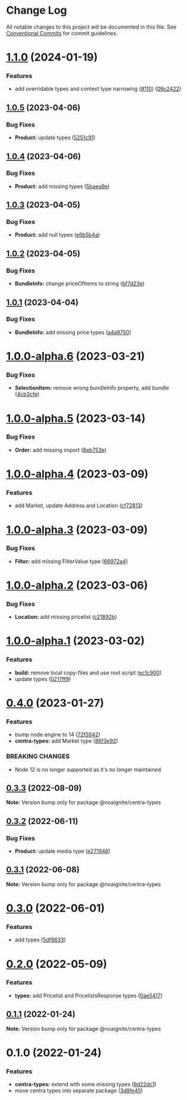 # Change Log

All notable changes to this project will be documented in this file.
See [Conventional Commits](https://conventionalcommits.org) for commit guidelines.

# [1.1.0](https://github.com/noaignite/accelerator/compare/@noaignite/centra-types@1.0.5...@noaignite/centra-types@1.1.0) (2024-01-19)


### Features

* add overridable types and context type narrowing ([#110](https://github.com/noaignite/accelerator/issues/110)) ([09c2422](https://github.com/noaignite/accelerator/commit/09c24225bcd8aef7e9e607bb97675caa1e963ad8))





## [1.0.5](https://github.com/noaignite/accelerator/compare/@noaignite/centra-types@1.0.4...@noaignite/centra-types@1.0.5) (2023-04-06)


### Bug Fixes

* **Product:** update types ([5251c91](https://github.com/noaignite/accelerator/commit/5251c91ac021c1814aebea85790accd38c733a27))





## [1.0.4](https://github.com/noaignite/accelerator/compare/@noaignite/centra-types@1.0.3...@noaignite/centra-types@1.0.4) (2023-04-06)


### Bug Fixes

* **Product:** add missing types ([5baea9e](https://github.com/noaignite/accelerator/commit/5baea9ef84e4aa827f12558395ecb46a7a9a9b5d))





## [1.0.3](https://github.com/noaignite/accelerator/compare/@noaignite/centra-types@1.0.2...@noaignite/centra-types@1.0.3) (2023-04-05)


### Bug Fixes

* **Product:** add null types ([e6b5b4a](https://github.com/noaignite/accelerator/commit/e6b5b4abe0990ad45dbc0bd09caff4e6abb2aaeb))





## [1.0.2](https://github.com/noaignite/accelerator/compare/@noaignite/centra-types@1.0.1...@noaignite/centra-types@1.0.2) (2023-04-05)


### Bug Fixes

* **BundleInfo:** change priceOfItems to string ([bf7d23e](https://github.com/noaignite/accelerator/commit/bf7d23e228d6ae2906e83b6f99195229bebee7f3))





## [1.0.1](https://github.com/noaignite/accelerator/compare/@noaignite/centra-types@1.0.0...@noaignite/centra-types@1.0.1) (2023-04-04)


### Bug Fixes

* **BundleInfo:** add missing price types ([a4a9750](https://github.com/noaignite/accelerator/commit/a4a97502d2dbc18d5629061df3842af02bafb8dd))





# [1.0.0-alpha.6](https://github.com/noaignite/accelerator/compare/@noaignite/centra-types@1.0.0-alpha.5...@noaignite/centra-types@1.0.0-alpha.6) (2023-03-21)


### Bug Fixes

* **SelectionItem:** remove wrong bundleInfo property, add bundle ([4cb3cfe](https://github.com/noaignite/accelerator/commit/4cb3cfe300ff0a73a003994d3f1cd2e3d491435a))





# [1.0.0-alpha.5](https://github.com/noaignite/accelerator/compare/@noaignite/centra-types@1.0.0-alpha.4...@noaignite/centra-types@1.0.0-alpha.5) (2023-03-14)


### Bug Fixes

* **Order:** add missing import ([8eb753e](https://github.com/noaignite/accelerator/commit/8eb753e2997a5e5de0b4bcb913f5866027e2cdb4))





# [1.0.0-alpha.4](https://github.com/noaignite/accelerator/compare/@noaignite/centra-types@1.0.0-alpha.3...@noaignite/centra-types@1.0.0-alpha.4) (2023-03-09)


### Features

* add Market, update Address and Location ([cf72813](https://github.com/noaignite/accelerator/commit/cf728136f301a9ef7848eeee8a6a3f705b675a44))





# [1.0.0-alpha.3](https://github.com/noaignite/accelerator/compare/@noaignite/centra-types@1.0.0-alpha.2...@noaignite/centra-types@1.0.0-alpha.3) (2023-03-09)


### Bug Fixes

* **Filter:** add missing FilterValue type ([66972a4](https://github.com/noaignite/accelerator/commit/66972a4daed036b710b6170d5094d4cb6624e4db))





# [1.0.0-alpha.2](https://github.com/noaignite/accelerator/compare/@noaignite/centra-types@1.0.0-alpha.1...@noaignite/centra-types@1.0.0-alpha.2) (2023-03-06)


### Bug Fixes

* **Location:** add missing pricelist ([c21892b](https://github.com/noaignite/accelerator/commit/c21892b740e5502124aaef6272db1fa553ec60df))





# [1.0.0-alpha.1](https://github.com/noaignite/accelerator/compare/@noaignite/centra-types@1.0.0-alpha.0...@noaignite/centra-types@1.0.0-alpha.1) (2023-03-02)


### Features

* **build:** remove local copy-files and use root script ([ec1c900](https://github.com/noaignite/accelerator/commit/ec1c900018a0138070b7f360c4d93bd27ae614bc))
* update types ([0217ff9](https://github.com/noaignite/accelerator/commit/0217ff9263bc7c819ce86e9d663a8131640ac8b4))





# [0.4.0](https://github.com/noaignite/accelerator/compare/@noaignite/centra-types@0.3.3...@noaignite/centra-types@0.4.0) (2023-01-27)


### Features

* bump node engine to 14 ([72f5942](https://github.com/noaignite/accelerator/commit/72f594247b275a60b45890efc06d43c1241c6b24))
* **centra-types:** add Market type ([86f3e92](https://github.com/noaignite/accelerator/commit/86f3e925fd7b7ce4a534b2a0a73db12c0a8ec070))


### BREAKING CHANGES

* Node 12 is no longer supported as it's no longer maintained





## [0.3.3](https://github.com/noaignite/accelerator/compare/@noaignite/centra-types@0.3.2...@noaignite/centra-types@0.3.3) (2022-08-09)

**Note:** Version bump only for package @noaignite/centra-types





## [0.3.2](https://github.com/noaignite/accelerator/compare/@noaignite/centra-types@0.3.1...@noaignite/centra-types@0.3.2) (2022-06-11)


### Bug Fixes

* **Product:** update media type ([e271946](https://github.com/noaignite/accelerator/commit/e271946ac810be858dc39ffa1a5028a510f1414f))





## [0.3.1](https://github.com/noaignite/accelerator/compare/@noaignite/centra-types@0.3.0...@noaignite/centra-types@0.3.1) (2022-06-08)

**Note:** Version bump only for package @noaignite/centra-types





# [0.3.0](https://github.com/noaignite/accelerator/compare/@noaignite/centra-types@0.2.0...@noaignite/centra-types@0.3.0) (2022-06-01)


### Features

* add types ([5df9633](https://github.com/noaignite/accelerator/commit/5df9633ff208f267ce10ca04aa6b3eff198f1e6f))





# [0.2.0](https://github.com/noaignite/accelerator/compare/@noaignite/centra-types@0.1.1...@noaignite/centra-types@0.2.0) (2022-05-09)


### Features

* **types:** add Pricelist and PricelistsResponse types ([0ae5417](https://github.com/noaignite/accelerator/commit/0ae5417ef0fea5663fea8e5a0c709521150ebd02))





## [0.1.1](https://github.com/noaignite/accelerator/compare/@noaignite/centra-types@0.1.0...@noaignite/centra-types@0.1.1) (2022-01-24)

**Note:** Version bump only for package @noaignite/centra-types





# 0.1.0 (2022-01-24)


### Features

* **centra-types:** extend with some missing types ([9d22dc1](https://github.com/noaignite/accelerator/commit/9d22dc17032833920f6ac0a3ed31604d8c34a1a1))
* move centra types into separate package ([3d8fe45](https://github.com/noaignite/accelerator/commit/3d8fe458d964ffe0c0fb72d9430a89c094f90361))
